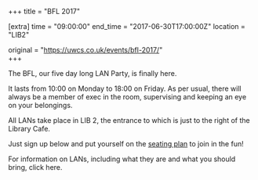 +++
title = "BFL 2017"

[extra]
time = "09:00:00"
end_time = "2017-06-30T17:00:00Z"
location = "LIB2"

original = "https://uwcs.co.uk/events/bfl-2017/"    
+++

The BFL, our five day long LAN Party, is finally here.

It lasts from 10:00 on Monday to 18:00 on Friday. As per usual, there will always be a member of exec in the room, supervising and keeping an eye on your belongings.

All LANs take place in LIB 2, the entrance to which is just to the right of the Library Cafe.

Just sign up below and put yourself on the [seating plan](https://docs.google.com/spreadsheets/d/1DbPg0H2qtn_bHANkJCcfhOU8h1dxZ1w6gP2Dh4-9Eo4/edit#gid=0) to join in the fun\!

For information on LANs, including what they are and what you should bring, click <span id="2334">here</span>.

